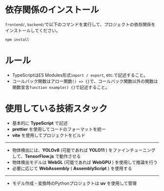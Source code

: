 # 依存関係のインストール
`frontend/`, `backend/`で以下のコマンドを実行して、プロジェクトの依存関係をインストールしてください。
```bash
npm install
```

# ルール
* TypeScriptはES Modules形式`import / export`, etc.で記述すること。
* コールバック関数はアロー関数`() => {}`で、コールバック関数以外の関数は関数宣言`function example() {}`で記述すること。

# 使用している技術スタック
* 基本的に **TypeScript** で記述
* **prettier** を使用してコードのフォーマットを統一
* **vite** を使用してプロジェクトをビルド
---
* 物体検出には、**YOLOv8** (可能であれば **YOLO11** ) をファインチューニングして、**TensorFlow.js** で動作させる
* 物体検出モデルは **WebGL** (可能であれば **WebGPU** ) を使用して推論を行う
* 必要に応じて **WebAssembly** ( **AssemblyScript** ) を使用する
---
* モデル作成・変換時のPythonプロジェクトは **uv** を使用して管理